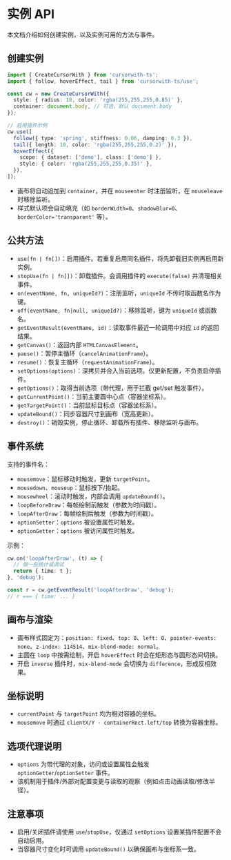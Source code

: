 # 实例 API

本文档介绍如何创建实例，以及实例可用的方法与事件。

## 创建实例

```ts
import { CreateCursorWith } from 'cursorwith-ts';
import { follow, hoverEffect, tail } from 'cursorwith-ts/use';

const cw = new CreateCursorWith({
  style: { radius: 18, color: 'rgba(255,255,255,0.85)' },
  container: document.body, // 可选，默认 document.body
});

// 启用插件示例
cw.use([
  follow({ type: 'spring', stiffness: 0.06, damping: 0.3 }),
  tail({ length: 10, color: 'rgba(255,255,255,0.2)' }),
  hoverEffect({
    scope: { dataset: ['demo'], class: ['demo'] },
    style: { color: 'rgba(255,255,255,0.35)' },
  }),
]);
```

- 画布将自动追加到 `container`，并在 `mouseenter` 时注册监听，在 `mouseleave` 时移除监听。
- 样式默认项会自动填充（如 `borderWidth=0`、`shadowBlur=0`、`borderColor='transparent'` 等）。

## 公共方法

- `use(fn | fn[])`：启用插件。若重复启用同名插件，将先卸载旧实例再启用新实例。
- `stopUse(fn | fn[])`：卸载插件。会调用插件的 `execute(false)` 并清理相关事件。
- `on(eventName, fn, uniqueId?)`：注册监听，`uniqueId` 不传时取函数名作为键。
- `off(eventName, fn|null, uniqueId?)`：移除监听，键为 `uniqueId` 或函数名。
- `getEventResult(eventName, id)`：读取事件最近一轮调用中对应 `id` 的返回结果。
- `getCanvas()`：返回内部 `HTMLCanvasElement`。
- `pause()`：暂停主循环（`cancelAnimationFrame`）。
- `resume()`：恢复主循环（`requestAnimationFrame`）。
- `setOptions(options)`：深拷贝并合入当前选项。仅更新配置，不负责启停插件。
- `getOptions()`：取得当前选项（带代理，用于拦截 get/set 触发事件）。
- `getCurrentPoint()`：当前主要圆中心点（容器坐标系）。
- `getTargetPoint()`：当前鼠标目标点（容器坐标系）。
- `updateBound()`：同步容器尺寸到画布（宽高更新）。
- `destroy()`：销毁实例，停止循环、卸载所有插件、移除监听与画布。

## 事件系统

支持的事件名：
- `mousemove`：鼠标移动时触发，更新 `targetPoint`。
- `mousedown`、`mouseup`：鼠标按下/抬起。
- `mousewheel`：滚动时触发，内部会调用 `updateBound()`。
- `loopBeforeDraw`：每帧绘制前触发（参数为时间戳）。
- `loopAfterDraw`：每帧绘制后触发（参数为时间戳）。
- `optionSetter`：`options` 被设置属性时触发。
- `optionGetter`：`options` 被访问属性时触发。

示例：
```ts
cw.on('loopAfterDraw', (t) => {
  // 做一些统计或调试
  return { time: t };
}, 'debug');

const r = cw.getEventResult('loopAfterDraw', 'debug');
// r === { time: ... }
```

## 画布与渲染

- 画布样式固定为：`position: fixed`、`top: 0`、`left: 0`、`pointer-events: none`、`z-index: 114514`、`mix-blend-mode: normal`。
- 主圆在 `loop` 中按需绘制，开启 `hoverEffect` 时会在矩形态与圆形态间切换。
- 开启 `inverse` 插件时，`mix-blend-mode` 会切换为 `difference`，形成反相效果。

## 坐标说明

- `currentPoint` 与 `targetPoint` 均为相对容器的坐标。
- `mousemove` 时通过 `clientX/Y - containerRect.left/top` 转换为容器坐标。

## 选项代理说明

- `options` 为带代理的对象，访问或设置属性会触发 `optionGetter`/`optionSetter` 事件。
- 该机制用于插件/外部对配置变更与读取的观察（例如点击动画读取/修改半径）。

## 注意事项

- 启用/关闭插件请使用 `use`/`stopUse`，仅通过 `setOptions` 设置某插件配置不会自动启用。
- 当容器尺寸变化时可调用 `updateBound()` 以确保画布与坐标系一致。